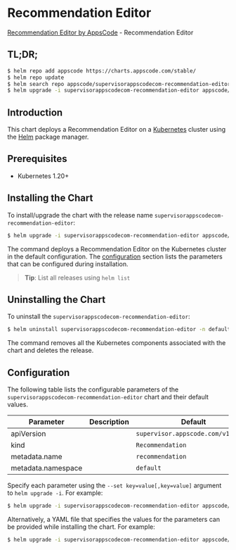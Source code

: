 # Recommendation Editor

[Recommendation Editor by AppsCode](https://appscode.com) - Recommendation Editor

## TL;DR;

```bash
$ helm repo add appscode https://charts.appscode.com/stable/
$ helm repo update
$ helm search repo appscode/supervisorappscodecom-recommendation-editor --version=v0.20.0
$ helm upgrade -i supervisorappscodecom-recommendation-editor appscode/supervisorappscodecom-recommendation-editor -n default --create-namespace --version=v0.20.0
```

## Introduction

This chart deploys a Recommendation Editor on a [Kubernetes](http://kubernetes.io) cluster using the [Helm](https://helm.sh) package manager.

## Prerequisites

- Kubernetes 1.20+

## Installing the Chart

To install/upgrade the chart with the release name `supervisorappscodecom-recommendation-editor`:

```bash
$ helm upgrade -i supervisorappscodecom-recommendation-editor appscode/supervisorappscodecom-recommendation-editor -n default --create-namespace --version=v0.20.0
```

The command deploys a Recommendation Editor on the Kubernetes cluster in the default configuration. The [configuration](#configuration) section lists the parameters that can be configured during installation.

> **Tip**: List all releases using `helm list`

## Uninstalling the Chart

To uninstall the `supervisorappscodecom-recommendation-editor`:

```bash
$ helm uninstall supervisorappscodecom-recommendation-editor -n default
```

The command removes all the Kubernetes components associated with the chart and deletes the release.

## Configuration

The following table lists the configurable parameters of the `supervisorappscodecom-recommendation-editor` chart and their default values.

|     Parameter      | Description |                    Default                    |
|--------------------|-------------|-----------------------------------------------|
| apiVersion         |             | <code>supervisor.appscode.com/v1alpha1</code> |
| kind               |             | <code>Recommendation</code>                   |
| metadata.name      |             | <code>recommendation</code>                   |
| metadata.namespace |             | <code>default</code>                          |


Specify each parameter using the `--set key=value[,key=value]` argument to `helm upgrade -i`. For example:

```bash
$ helm upgrade -i supervisorappscodecom-recommendation-editor appscode/supervisorappscodecom-recommendation-editor -n default --create-namespace --version=v0.20.0 --set apiVersion=supervisor.appscode.com/v1alpha1
```

Alternatively, a YAML file that specifies the values for the parameters can be provided while
installing the chart. For example:

```bash
$ helm upgrade -i supervisorappscodecom-recommendation-editor appscode/supervisorappscodecom-recommendation-editor -n default --create-namespace --version=v0.20.0 --values values.yaml
```
